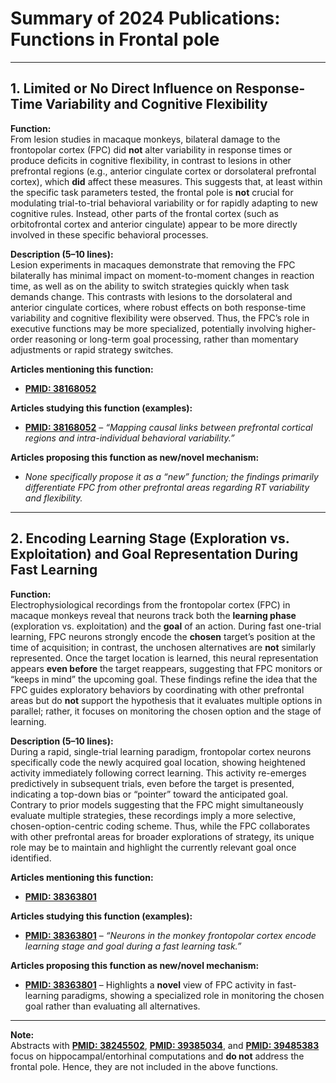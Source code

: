 # Summary of 2024 Publications: Functions in Frontal pole   


---

## 1. **Limited or No Direct Influence on Response-Time Variability and Cognitive Flexibility**

**Function:**  
From lesion studies in macaque monkeys, bilateral damage to the frontopolar cortex (FPC) did **not** alter variability in response times or produce deficits in cognitive flexibility, in contrast to lesions in other prefrontal regions (e.g., anterior cingulate cortex or dorsolateral prefrontal cortex), which **did** affect these measures. This suggests that, at least within the specific task parameters tested, the frontal pole is **not** crucial for modulating trial-to-trial behavioral variability or for rapidly adapting to new cognitive rules. Instead, other parts of the frontal cortex (such as orbitofrontal cortex and anterior cingulate) appear to be more directly involved in these specific behavioral processes.

**Description (5–10 lines):**  
Lesion experiments in macaques demonstrate that removing the FPC bilaterally has minimal impact on moment-to-moment changes in reaction time, as well as on the ability to switch strategies quickly when task demands change. This contrasts with lesions to the dorsolateral and anterior cingulate cortices, where robust effects on both response-time variability and cognitive flexibility were observed. Thus, the FPC’s role in executive functions may be more specialized, potentially involving higher-order reasoning or long-term goal processing, rather than momentary adjustments or rapid strategy switches.

**Articles mentioning this function:**  
- **[PMID: 38168052](https://pubmed.ncbi.nlm.nih.gov/38168052)**

**Articles studying this function (examples):**  
- **[PMID: 38168052](https://pubmed.ncbi.nlm.nih.gov/38168052)** – *“Mapping causal links between prefrontal cortical regions and intra-individual behavioral variability.”*

**Articles proposing this function as new/novel mechanism:**  
- *None specifically propose it as a “new” function; the findings primarily differentiate FPC from other prefrontal areas regarding RT variability and flexibility.*

---

## 2. **Encoding Learning Stage (Exploration vs. Exploitation) and Goal Representation During Fast Learning**

**Function:**  
Electrophysiological recordings from the frontopolar cortex (FPC) in macaque monkeys reveal that neurons track both the **learning phase** (exploration vs. exploitation) and the **goal** of an action. During fast one-trial learning, FPC neurons strongly encode the **chosen** target’s position at the time of acquisition; in contrast, the unchosen alternatives are **not** similarly represented. Once the target location is learned, this neural representation appears **even before** the target reappears, suggesting that FPC monitors or “keeps in mind” the upcoming goal. These findings refine the idea that the FPC guides exploratory behaviors by coordinating with other prefrontal areas but do **not** support the hypothesis that it evaluates multiple options in parallel; rather, it focuses on monitoring the chosen option and the stage of learning.

**Description (5–10 lines):**  
During a rapid, single-trial learning paradigm, frontopolar cortex neurons specifically code the newly acquired goal location, showing heightened activity immediately following correct learning. This activity re-emerges predictively in subsequent trials, even before the target is presented, indicating a top-down bias or “pointer” toward the anticipated goal. Contrary to prior models suggesting that the FPC might simultaneously evaluate multiple strategies, these recordings imply a more selective, chosen-option-centric coding scheme. Thus, while the FPC collaborates with other prefrontal areas for broader explorations of strategy, its unique role may be to maintain and highlight the currently relevant goal once identified.

**Articles mentioning this function:**  
- **[PMID: 38363801](https://pubmed.ncbi.nlm.nih.gov/38363801)**

**Articles studying this function (examples):**  
- **[PMID: 38363801](https://pubmed.ncbi.nlm.nih.gov/38363801)** – *“Neurons in the monkey frontopolar cortex encode learning stage and goal during a fast learning task.”*

**Articles proposing this function as new/novel mechanism:**  
- **[PMID: 38363801](https://pubmed.ncbi.nlm.nih.gov/38363801)** – Highlights a **novel** view of FPC activity in fast-learning paradigms, showing a specialized role in monitoring the chosen goal rather than evaluating all alternatives.

---

**Note:**  
Abstracts with **[PMID: 38245502](https://pubmed.ncbi.nlm.nih.gov/38245502)**, **[PMID: 39385034](https://pubmed.ncbi.nlm.nih.gov/39385034)**, and **[PMID: 39485383](https://pubmed.ncbi.nlm.nih.gov/39485383)** focus on hippocampal/entorhinal computations and **do not** address the frontal pole. Hence, they are not included in the above functions.